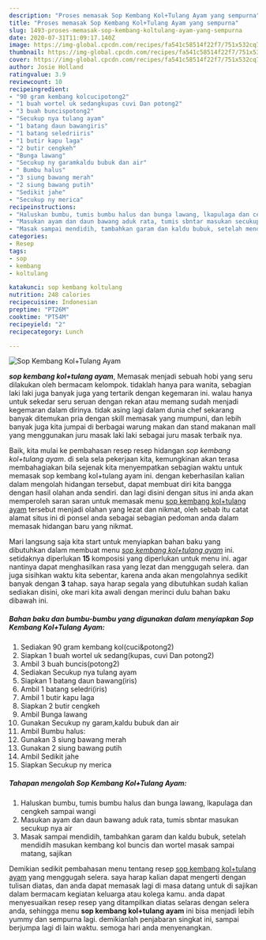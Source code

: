 ```yaml
---
description: "Proses memasak Sop Kembang Kol+Tulang Ayam yang sempurna"
title: "Proses memasak Sop Kembang Kol+Tulang Ayam yang sempurna"
slug: 1493-proses-memasak-sop-kembang-koltulang-ayam-yang-sempurna
date: 2020-07-31T11:09:17.140Z
image: https://img-global.cpcdn.com/recipes/fa541c58514f22f7/751x532cq70/sop-kembang-koltulang-ayam-foto-resep-utama.jpg
thumbnail: https://img-global.cpcdn.com/recipes/fa541c58514f22f7/751x532cq70/sop-kembang-koltulang-ayam-foto-resep-utama.jpg
cover: https://img-global.cpcdn.com/recipes/fa541c58514f22f7/751x532cq70/sop-kembang-koltulang-ayam-foto-resep-utama.jpg
author: Josie Holland
ratingvalue: 3.9
reviewcount: 10
recipeingredient:
- "90 gram kembang kolcucipotong2"
- "1 buah wortel uk sedangkupas cuvi Dan potong2"
- "3 buah buncispotong2"
- "Secukup nya tulang ayam"
- "1 batang daun bawangiris"
- "1 batang seledriiris"
- "1 butir kapu laga"
- "2 butir cengkeh"
- "Bunga lawang"
- "Secukup ny garamkaldu bubuk dan air"
- " Bumbu halus"
- "3 siung bawang merah"
- "2 siung bawang putih"
- "Sedikit jahe"
- "Secukup ny merica"
recipeinstructions:
- "Haluskan bumbu, tumis bumbu halus dan bunga lawang, lkapulaga dan cengkeh sampai wangi"
- "Masukan ayam dan daun bawang aduk rata, tumis sbntar masukan secukup nya air"
- "Masak sampai mendidih, tambahkan garam dan kaldu bubuk, setelah mendidih masukan kembang kol buncis dan wortel masak sampai matang, sajikan"
categories:
- Resep
tags:
- sop
- kembang
- koltulang

katakunci: sop kembang koltulang 
nutrition: 248 calories
recipecuisine: Indonesian
preptime: "PT26M"
cooktime: "PT54M"
recipeyield: "2"
recipecategory: Lunch

---
```



![Sop Kembang Kol+Tulang Ayam](https://img-global.cpcdn.com/recipes/fa541c58514f22f7/751x532cq70/sop-kembang-koltulang-ayam-foto-resep-utama.jpg)

<b><i>sop kembang kol+tulang ayam</i></b>, Memasak menjadi sebuah hobi yang seru dilakukan oleh bermacam kelompok. tidaklah hanya para wanita, sebagian laki laki juga banyak juga yang tertarik dengan kegemaran ini. walau hanya untuk sekedar seru seruan dengan rekan atau memang sudah menjadi kegemaran dalam dirinya. tidak asing lagi dalam dunia chef sekarang banyak ditemukan pria dengan skill memasak yang mumpuni, dan lebih banyak juga kita jumpai di berbagai warung makan dan stand makanan mall yang menggunakan juru masak laki laki sebagai juru masak terbaik nya.

Baik, kita mulai ke pembahasan resep resep hidangan <i>sop kembang kol+tulang ayam</i>. di sela sela pekerjaan kita, kemungkinan akan terasa membahagiakan bila sejenak kita menyempatkan sebagian waktu untuk memasak sop kembang kol+tulang ayam ini. dengan keberhasilan kalian dalam mengolah hidangan tersebut, dapat membuat diri kita bangga dengan hasil olahan anda sendiri. dan lagi disini dengan situs ini anda akan memperoleh saran saran untuk memasak menu <u>sop kembang kol+tulang ayam</u> tersebut menjadi olahan yang lezat dan nikmat, oleh sebab itu catat alamat situs ini di ponsel anda sebagai sebagian pedoman anda dalam memasak hidangan baru yang nikmat.




Mari langsung saja kita start untuk menyiapkan bahan baku yang dibutuhkan dalam membuat menu <u><i>sop kembang kol+tulang ayam</i></u> ini. setidaknya diperlukan <b>15</b> komposisi yang diperlukan untuk menu ini. agar nantinya dapat menghasilkan rasa yang lezat dan menggugah selera. dan juga sisihkan waktu kita sebentar, karena anda akan mengolahnya sedikit banyak dengan <b>3</b> tahap. saya harap segala yang dibutuhkan sudah kalian sediakan disini, oke mari kita awali dengan merinci dulu bahan baku dibawah ini.

<!--inarticleads1-->

##### Bahan baku dan bumbu-bumbu yang digunakan dalam menyiapkan Sop Kembang Kol+Tulang Ayam:

1. Sediakan 90 gram kembang kol(cuci&amp;potong2)
1. Siapkan 1 buah wortel uk sedang(kupas, cuvi Dan potong2)
1. Ambil 3 buah buncis(potong2)
1. Sediakan Secukup nya tulang ayam
1. Siapkan 1 batang daun bawang(iris)
1. Ambil 1 batang seledri(iris)
1. Ambil 1 butir kapu laga
1. Siapkan 2 butir cengkeh
1. Ambil Bunga lawang
1. Gunakan Secukup ny garam,kaldu bubuk dan air
1. Ambil  Bumbu halus:
1. Gunakan 3 siung bawang merah
1. Gunakan 2 siung bawang putih
1. Ambil Sedikit jahe
1. Siapkan Secukup ny merica




<!--inarticleads2-->

##### Tahapan mengolah Sop Kembang Kol+Tulang Ayam:

1. Haluskan bumbu, tumis bumbu halus dan bunga lawang, lkapulaga dan cengkeh sampai wangi
1. Masukan ayam dan daun bawang aduk rata, tumis sbntar masukan secukup nya air
1. Masak sampai mendidih, tambahkan garam dan kaldu bubuk, setelah mendidih masukan kembang kol buncis dan wortel masak sampai matang, sajikan




Demikian sedikit pembahasan menu tentang resep <u>sop kembang kol+tulang ayam</u> yang menggugah selera. saya harap kalian dapat mengerti dengan tulisan diatas, dan anda dapat memasak lagi di masa datang untuk di sajikan dalam bermacam kegiatan keluarga atau kolega kamu. anda dapat menyesuaikan resep resep yang ditampilkan diatas selaras dengan selera anda, sehingga menu <b>sop kembang kol+tulang ayam</b> ini bisa menjadi lebih yummy dan sempurna lagi. demikianlah penjabaran singkat ini, sampai berjumpa lagi di lain waktu. semoga hari anda menyenangkan.
